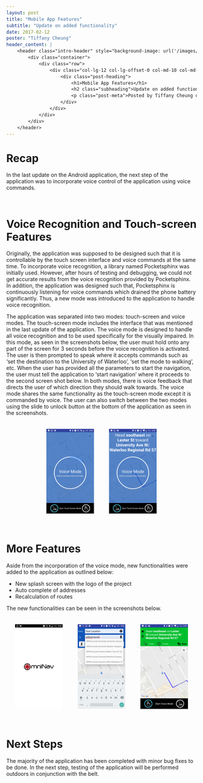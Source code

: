 ```yaml
---
layout: post
title: "Mobile App Features"
subtitle: "Update on added functionality"
date: 2017-02-12
poster: "Tiffany Cheung"
header_content: |
    <header class="intro-header" style="background-image: url('/images/background/bg_18.jpg')">
        <div class="container">
            <div class="row">
                <div class="col-lg-12 col-lg-offset-0 col-md-10 col-md-offset-1">
                    <div class="post-heading">
                        <h1>Mobile App Features</h1>
                        <h2 class="subheading">Update on added functionality</h2>
                        <p class="post-meta">Posted by Tiffany Cheung on February 12, 2017</p>
                    </div>
                </div>
            </div>
        </div>
    </header>
---
```


# Recap
In the last update on the Android application, the next step of the application was to incorporate voice control of the application using voice commands.

<br>

# Voice Recognition and Touch-screen Features

Originally, the application was supposed to be designed such that it is controllable by the touch screen interface and voice commands at the same time. To incorporate voice recognition, a library named Pocketsphinx was initially used. However, after hours of testing and debugging, we could not get accurate results from the voice recognition provided by Pocketsphinx. In addition, the application was designed such that, Pocketsphinx is continuously listening for voice commands which drained the phone battery significantly. Thus, a new mode was introduced to the application to handle voice recognition.

The application was separated into two modes: touch-screen and voice modes. The touch-screen mode includes the interface that was mentioned in the last update of the application. The voice mode is designed to handle all voice recognition and to be used specifically for the visually impaired. In this mode, as seen in the screenshots below, the user must hold onto any part of the screen for 3 seconds before the voice recognition is activated. The user is then prompted to speak where it accepts commands such as ‘set the destination to the University of Waterloo’, ‘set the mode to walking’, etc. When the user has provided all the parameters to start the navigation, the user must tell the application to ‘start navigation’ where it proceeds to the second screen shot below. In both modes, there is voice feedback that directs the user of which direction they should walk towards. The voice mode shares the same functionality as the touch-screen mode except it is commanded by voice. The user can also switch between the two modes using the slide to unlock button at the bottom of the application as seen in the screenshots.

<div style="display: flex; justify-content: center;">
    <img src="/images/blog/2017-02-12/02.png" alt="Voice Screen Capture #1" width="25%" height="25%" style="padding:20px" />
    <img src="/images/blog/2017-02-12/05.png" alt="Voice Screen Capture #2" width="25%" height="25%" style="padding:20px" />
</div>

<br>

# More Features

Aside from the incorporation of the voice mode, new functionalities were added to the application as outlined below:
- New splash screen with the logo of the project
- Auto complete of addresses
- Recalculation of routes

The new functionalities can be seen in the screenshots below.

<div style="display: flex; justify-content: center;">
    <img src="/images/blog/2017-02-12/01.png" alt="Splash Screen" width="25%" height="25%" style="padding:20px" />
    <img src="/images/blog/2017-02-12/03.png" alt="Address Auto-Complete" width="25%" height="25%" style="padding:20px" />
    <img src="/images/blog/2017-02-12/04.png" alt="Route Recalculation" width="25%" height="25%" style="padding:20px" />
</div>

<br>

# Next Steps

The majority of the application has been completed with minor bug fixes to be done. In the next step, testing of the application will be performed outdoors in conjunction with the belt.